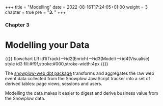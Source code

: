 +++
title = "Modelling"
date = 2022-08-16T17:24:05+01:00
weight = 3
chapter = true
pre = "<b>3. </b>"
+++

### Chapter 3

# Modelling your Data

{{<mermaid>}}
flowchart LR
    id1(Track)-->id2(Enrich)-->id3(Model)-->id4(Visualise)
    style id3 fill:#f9f,stroke:#000,stroke-width:4px
{{</mermaid >}}


The [snowplow-web dbt package](https://hub.getdbt.com/snowplow/snowplow_web/latest/) transforms and aggregates the raw web event data collected from the Snowplow JavaScript tracker into a set of derived tables: page views, sessions and users. 

Modelling the data makes it easier to digest and derive business value from the Snowplow data.
